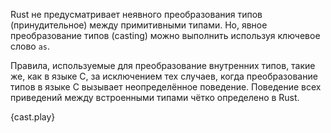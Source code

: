 Rust не предусматривает неявного преобразования типов (принудительное) между примитивными типами.
Но, явное преобразование типов (casting) можно выполнить используя ключевое слово `as`.

Правила, используемые для преобразование внутренних типов, такие же, как в языке C,
за исключением тех случаев, когда преобразование типов в языке C вызывает неопределённое поведение.
Поведение всех приведений между встроенными типами чётко определено в Rust.

{cast.play}
